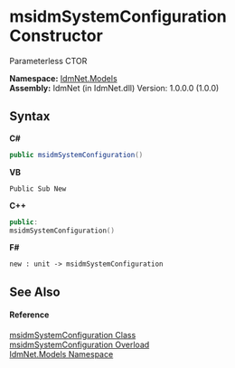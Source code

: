 # msidmSystemConfiguration Constructor 
 

Parameterless CTOR

**Namespace:**&nbsp;<a href="N_IdmNet_Models">IdmNet.Models</a><br />**Assembly:**&nbsp;IdmNet (in IdmNet.dll) Version: 1.0.0.0 (1.0.0)

## Syntax

**C#**<br />
``` C#
public msidmSystemConfiguration()
```

**VB**<br />
``` VB
Public Sub New
```

**C++**<br />
``` C++
public:
msidmSystemConfiguration()
```

**F#**<br />
``` F#
new : unit -> msidmSystemConfiguration
```


## See Also


#### Reference
<a href="T_IdmNet_Models_msidmSystemConfiguration">msidmSystemConfiguration Class</a><br /><a href="Overload_IdmNet_Models_msidmSystemConfiguration__ctor">msidmSystemConfiguration Overload</a><br /><a href="N_IdmNet_Models">IdmNet.Models Namespace</a><br />